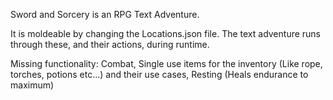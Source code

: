 Sword and Sorcery is an RPG Text Adventure.

It is moldeable by changing the Locations.json file. The text adventure runs through these, and their actions, during
runtime.

Missing functionality:
Combat, Single use items for the inventory (Like rope, torches, potions etc...) and their use cases, Resting (Heals endurance to maximum)
